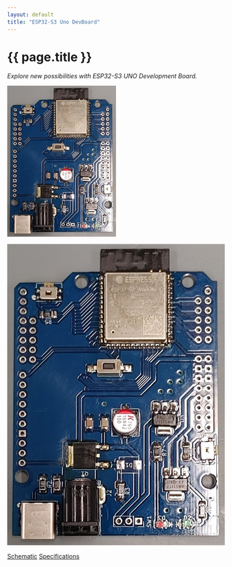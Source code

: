 ```yaml
---
layout: default
title: "ESP32-S3 Uno DevBoard"
---
```


{{ page.title }}
================

<i>Explore new possibilities with ESP32-S3 UNO Development Board.</i>

<img src="assets/ESP32-Uno-assembled.jpg" width="50%"/>

![ESP32-S3 Arduino Uno](assets/ESP32-Uno-assembled.jpg)

[Schematic](schematic.md)
[Specifications](specs.md)
